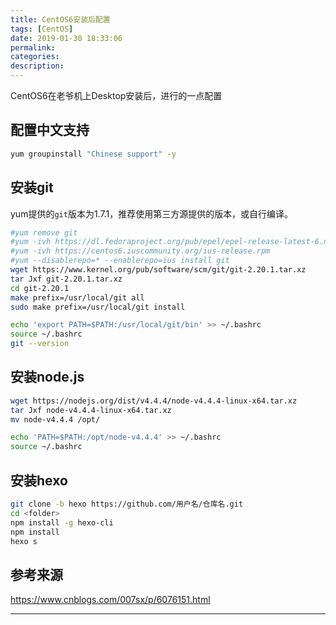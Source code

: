 ```yaml
---
title: CentOS6安装后配置
tags: [CentOS]
date: 2019-01-30 18:33:06
permalink:
categories:
description:
---
```

<p class="description">CentOS6在老爷机上Desktop安装后，进行的一点配置</p>

<!-- more -->

## 配置中文支持
```bash
yum groupinstall "Chinese support" -y
```

## 安装git
yum提供的`git`版本为1.7.1，推荐使用第三方源提供的版本，或自行编译。
```bash
#yum remove git
#yum -ivh https://dl.fedoraproject.org/pub/epel/epel-release-latest-6.noarch.rpm
#yum -ivh https://centos6.iuscommunity.org/ius-release.rpm
#yum --disablerepo=* --enablerepo=ius install git
wget https://www.kernel.org/pub/software/scm/git/git-2.20.1.tar.xz
tar Jxf git-2.20.1.tar.xz
cd git-2.20.1
make prefix=/usr/local/git all
sudo make prefix=/usr/local/git install

echo 'export PATH=$PATH:/usr/local/git/bin' >> ~/.bashrc
source ~/.bashrc
git --version
```

## 安装node.js
```bash
wget https://nodejs.org/dist/v4.4.4/node-v4.4.4-linux-x64.tar.xz
tar Jxf node-v4.4.4-linux-x64.tar.xz
mv node-v4.4.4 /opt/

echo 'PATH=$PATH:/opt/node-v4.4.4' >> ~/.bashrc
source ~/.bashrc
```

## 安装hexo
```bash
git clone -b hexo https://github.com/用户名/仓库名.git
cd <folder>
npm install -g hexo-cli
npm install
hexo s
```

## 参考来源
https://www.cnblogs.com/007sx/p/6076151.html

<hr />
